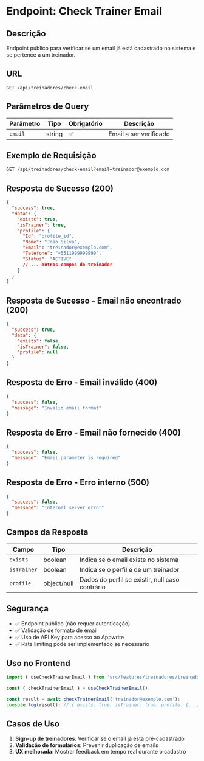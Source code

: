 # Endpoint: Check Trainer Email

## Descrição

Endpoint público para verificar se um email já está cadastrado no sistema e se pertence a um treinador.

## URL

```
GET /api/treinadores/check-email
```

## Parâmetros de Query

| Parâmetro | Tipo   | Obrigatório | Descrição              |
| --------- | ------ | ----------- | ---------------------- |
| `email`   | string | ✅          | Email a ser verificado |

## Exemplo de Requisição

```bash
GET /api/treinadores/check-email?email=treinador@exemplo.com
```

## Resposta de Sucesso (200)

```json
{
  "success": true,
  "data": {
    "exists": true,
    "isTrainer": true,
    "profile": {
      "Id": "profile_id",
      "Nome": "João Silva",
      "Email": "treinador@exemplo.com",
      "Telefone": "+5511999999999",
      "Status": "ACTIVE"
      // ... outros campos do treinador
    }
  }
}
```

## Resposta de Sucesso - Email não encontrado (200)

```json
{
  "success": true,
  "data": {
    "exists": false,
    "isTrainer": false,
    "profile": null
  }
}
```

## Resposta de Erro - Email inválido (400)

```json
{
  "success": false,
  "message": "Invalid email format"
}
```

## Resposta de Erro - Email não fornecido (400)

```json
{
  "success": false,
  "message": "Email parameter is required"
}
```

## Resposta de Erro - Erro interno (500)

```json
{
  "success": false,
  "message": "Internal server error"
}
```

## Campos da Resposta

| Campo       | Tipo        | Descrição                                       |
| ----------- | ----------- | ----------------------------------------------- |
| `exists`    | boolean     | Indica se o email existe no sistema             |
| `isTrainer` | boolean     | Indica se o perfil é de um treinador            |
| `profile`   | object/null | Dados do perfil se existir, null caso contrário |

## Segurança

- ✅ Endpoint público (não requer autenticação)
- ✅ Validação de formato de email
- ✅ Uso de API Key para acesso ao Appwrite
- ✅ Rate limiting pode ser implementado se necessário

## Uso no Frontend

```typescript
import { useCheckTrainerEmail } from 'src/features/treinadores/treinador/hooks/use-treinador';

const { checkTrainerEmail } = useCheckTrainerEmail();

const result = await checkTrainerEmail('treinador@exemplo.com');
console.log(result); // { exists: true, isTrainer: true, profile: {...} }
```

## Casos de Uso

1. **Sign-up de treinadores**: Verificar se o email já está pré-cadastrado
2. **Validação de formulários**: Prevenir duplicação de emails
3. **UX melhorada**: Mostrar feedback em tempo real durante o cadastro

